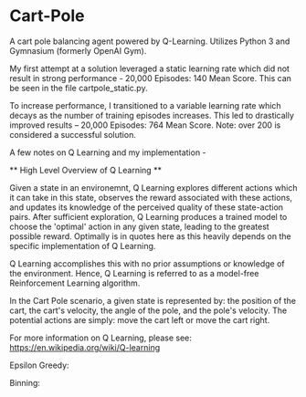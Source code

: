 # Cart-Pole
A cart pole balancing agent powered by Q-Learning. Utilizes Python 3 and Gymnasium (formerly OpenAI Gym).

My first attempt at a solution leveraged a static learning rate which did not result in strong performance - 20,000 Episodes: 140 Mean Score. This can be seen in the file cartpole_static.py.

To increase performance, I transitioned to a variable learning rate which decays as the number of training episodes increases. This led to drastically improved results – 20,000 Episodes: 764 Mean Score. Note: over 200 is considered a successful solution.

A few notes on Q Learning and my implementation - 

** High Level Overview of Q Learning **

Given a state in an environemnt, Q Learning explores different actions which it can take in this state, observes the reward associated with these actions, and updates its knowledge of the perceived quality of these state-action pairs. After sufficient exploration, Q Learning produces a trained model to choose the 'optimal' action in any given state, leading to the greatest possible reward. Optimally is in quotes here as this heavily depends on the specific implementation of Q Learning. 

Q Learning accomplishes this with no prior assumptions or knowledge of the environment. Hence, Q Learning is referred to as a model-free Reinforcement Learning algorithm.

In the Cart Pole scenario, a given state is represented by: the position of the cart, the cart's velocity, the angle of the pole, and the pole's velocity. The potential actions are simply: move the cart left or move the cart right.

For more information on Q Learning, please see: https://en.wikipedia.org/wiki/Q-learning

Epsilon Greedy: 

Binning:

